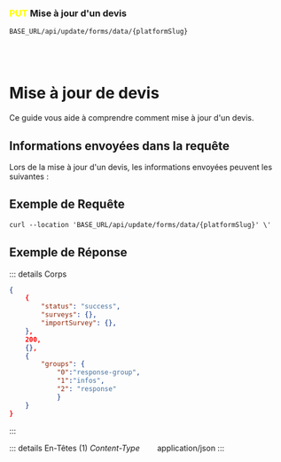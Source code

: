 ### <span style="color:yellow">PUT</span> Mise à jour d'un devis

````
BASE_URL/api/update/forms/data/{platformSlug}
````

<br/> <br/> 

# Mise à jour de devis
Ce guide vous aide à comprendre comment mise à jour d'un devis.


## Informations envoyées dans la requête

Lors de la mise à jour d'un devis, les informations envoyées peuvent les suivantes :


## Exemple de Requête

```txt
curl --location 'BASE_URL/api/update/forms/data/{platformSlug}' \'

```


## Exemple de Réponse

::: details Corps  

```json
{
    {
        "status": "success",
        "surveys": {},
        "importSurvey": {},
    },
    200,
    {},
    {
        "groups": {
            "0":"response-group", 
            "1":"infos",
            "2": "response"
            }
    }
}
```
:::


::: details En-Têtes (1)
 *Content-Type*    &nbsp;&nbsp;&nbsp;&nbsp;&nbsp;&nbsp;     application/json
:::
